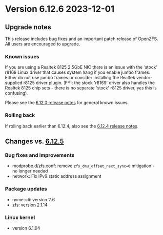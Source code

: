 # Version 6.12.6 2023-12-01

## Upgrade notes

This release includes bug fixes and an important patch release of OpenZFS. All users are encouraged to upgrade.

### Known issues

If you are using a Realtek 8125 2.5GbE NIC there is an issue with the 'stock' r8169 Linux driver that causes system hang
if you enable jumbo frames. Either do not use jumbo frames or consider installing the Realtek vendor-supplied r8125
driver plugin. (FYI: the stock 'r8169' driver also handles the Realtek 8125 chip sets - there is no separate 'stock' r8125
driver, yes this is confusing).

Please see the [6.12.0 release notes](6.12.0.md#known-issues) for general known issues.

### Rolling back

If rolling back earlier than 6.12.4, also see the [6.12.4 release notes](6.12.4.md#rolling-back).

## Changes vs. [6.12.5](6.12.5.md)

### Bug fixes and improvements

* modprobe.d/zfs.conf: remove `zfs_dmu_offset_next_sync=0` mitigation - no longer needed
* network: Fix IPv6 static address assignment

### Package updates

* nvme-cli: version 2.6
* zfs: version 2.1.14

### Linux kernel

* version 6.1.64
